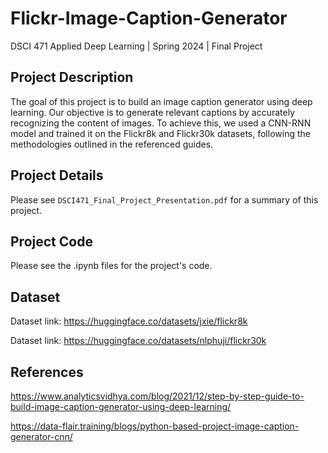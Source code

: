 # Flickr-Image-Caption-Generator

DSCI 471 Applied Deep Learning | Spring 2024 | Final Project

## Project Description
The goal of this project is to build an image caption generator using deep learning. Our objective is to generate relevant captions by accurately recognizing the content of images. To achieve this, we used a CNN-RNN model and trained it on the Flickr8k and Flickr30k datasets, following the methodologies outlined in the referenced guides.

## Project Details
Please see `DSCI471_Final_Project_Presentation.pdf` for a summary of this project.

## Project Code
Please see the .ipynb files for the project's code.

## Dataset
Dataset link: https://huggingface.co/datasets/jxie/flickr8k

Dataset link: https://huggingface.co/datasets/nlphuji/flickr30k

## References
https://www.analyticsvidhya.com/blog/2021/12/step-by-step-guide-to-build-image-caption-generator-using-deep-learning/

https://data-flair.training/blogs/python-based-project-image-caption-generator-cnn/
